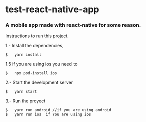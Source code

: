 # test-react-native-app

### A mobile app made with react-native for some reason.

Instructions to run this project.

1.- Install the dependencies,

    $   yarn install

1.5 if you are using ios you need to

    $   npx pod-install ios

2.- Start the development server

    $   yarn start

3.- Run the proyect

    $   yarn run android //if you are using android
    $   yarn run ios  if You are using ios
